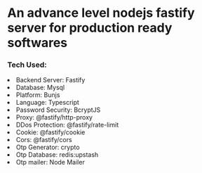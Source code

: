 <h1>
An advance level nodejs fastify server for production ready softwares
</h1>

<h3>Tech Used: </h3>
<li>Backend Server: Fastify </l1>
<li>Database: Mysql </l1>
<li>Platform: Bunjs </l1>
<li>Language: Typescript </l1>
<li>Password Security: BcryptJS </l1>
<li>Proxy: @fastify/http-proxy </l1>
<li>DDos Protection: @fastify/rate-limit </l1>
<li>Cookie: @fastify/cookie </l1>
<li>Cors: @fastify/cors </li>
<li>Otp Generator: crypto </li>
<li>Otp Database: redis:upstash </li>
<li>Otp mailer: Node Mailer </li>
